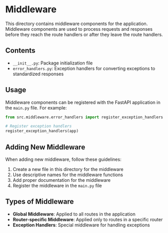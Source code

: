 # Middleware

This directory contains middleware components for the application. Middleware components are used to process requests and responses before they reach the route handlers or after they leave the route handlers.

## Contents

- `__init__.py`: Package initialization file
- `error_handlers.py`: Exception handlers for converting exceptions to standardized responses

## Usage

Middleware components can be registered with the FastAPI application in the `main.py` file. For example:

```python
from src.middleware.error_handlers import register_exception_handlers

# Register exception handlers
register_exception_handlers(app)
```

## Adding New Middleware

When adding new middleware, follow these guidelines:

1. Create a new file in this directory for the middleware
2. Use descriptive names for the middleware functions
3. Add proper documentation for the middleware
4. Register the middleware in the `main.py` file

## Types of Middleware

- **Global Middleware**: Applied to all routes in the application
- **Router-specific Middleware**: Applied only to routes in a specific router
- **Exception Handlers**: Special middleware for handling exceptions